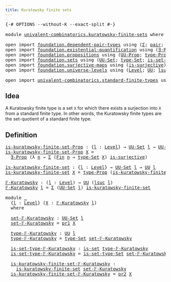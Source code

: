 ```yaml
---
title: Kuratowsky finite sets
---
```


<pre class="Agda"><a id="48" class="Symbol">{-#</a> <a id="52" class="Keyword">OPTIONS</a> <a id="60" class="Pragma">--without-K</a> <a id="72" class="Pragma">--exact-split</a> <a id="86" class="Symbol">#-}</a>

<a id="91" class="Keyword">module</a> <a id="98" href="univalent-combinatorics.kuratowsky-finite-sets.html" class="Module">univalent-combinatorics.kuratowsky-finite-sets</a> <a id="145" class="Keyword">where</a>

<a id="152" class="Keyword">open</a> <a id="157" class="Keyword">import</a> <a id="164" href="foundation.dependent-pair-types.html" class="Module">foundation.dependent-pair-types</a> <a id="196" class="Keyword">using</a> <a id="202" class="Symbol">(</a><a id="203" href="foundation-core.dependent-pair-types.html#502" class="Record">Σ</a><a id="204" class="Symbol">;</a> <a id="206" href="foundation-core.dependent-pair-types.html#575" class="InductiveConstructor">pair</a><a id="210" class="Symbol">;</a> <a id="212" href="foundation-core.dependent-pair-types.html#592" class="Field">pr1</a><a id="215" class="Symbol">;</a> <a id="217" href="foundation-core.dependent-pair-types.html#604" class="Field">pr2</a><a id="220" class="Symbol">)</a>
<a id="222" class="Keyword">open</a> <a id="227" class="Keyword">import</a> <a id="234" href="foundation.existential-quantification.html" class="Module">foundation.existential-quantification</a> <a id="272" class="Keyword">using</a> <a id="278" class="Symbol">(</a><a id="279" href="foundation.existential-quantification.html#1645" class="Function">∃-Prop</a><a id="285" class="Symbol">)</a>
<a id="287" class="Keyword">open</a> <a id="292" class="Keyword">import</a> <a id="299" href="foundation.propositions.html" class="Module">foundation.propositions</a> <a id="323" class="Keyword">using</a> <a id="329" class="Symbol">(</a><a id="330" href="foundation-core.propositions.html#1322" class="Function">UU-Prop</a><a id="337" class="Symbol">;</a> <a id="339" href="foundation-core.propositions.html#1424" class="Function">type-Prop</a><a id="348" class="Symbol">)</a>
<a id="350" class="Keyword">open</a> <a id="355" class="Keyword">import</a> <a id="362" href="foundation.sets.html" class="Module">foundation.sets</a> <a id="378" class="Keyword">using</a> <a id="384" class="Symbol">(</a><a id="385" href="foundation-core.sets.html#1177" class="Function">UU-Set</a><a id="391" class="Symbol">;</a> <a id="393" href="foundation-core.sets.html#1291" class="Function">type-Set</a><a id="401" class="Symbol">;</a> <a id="403" href="foundation-core.sets.html#1342" class="Function">is-set-type-Set</a><a id="418" class="Symbol">;</a> <a id="420" href="foundation-core.sets.html#1099" class="Function">is-set</a><a id="426" class="Symbol">)</a>
<a id="428" class="Keyword">open</a> <a id="433" class="Keyword">import</a> <a id="440" href="foundation.surjective-maps.html" class="Module">foundation.surjective-maps</a> <a id="467" class="Keyword">using</a> <a id="473" class="Symbol">(</a><a id="474" href="foundation.surjective-maps.html#1905" class="Function">is-surjective</a><a id="487" class="Symbol">)</a>
<a id="489" class="Keyword">open</a> <a id="494" class="Keyword">import</a> <a id="501" href="foundation.universe-levels.html" class="Module">foundation.universe-levels</a> <a id="528" class="Keyword">using</a> <a id="534" class="Symbol">(</a><a id="535" href="Agda.Primitive.html#597" class="Postulate">Level</a><a id="540" class="Symbol">;</a> <a id="542" href="foundation-core.universe-levels.html#222" class="Primitive">UU</a><a id="544" class="Symbol">;</a> <a id="546" href="Agda.Primitive.html#780" class="Primitive">lsuc</a><a id="550" class="Symbol">)</a>

<a id="553" class="Keyword">open</a> <a id="558" class="Keyword">import</a> <a id="565" href="univalent-combinatorics.standard-finite-types.html" class="Module">univalent-combinatorics.standard-finite-types</a> <a id="611" class="Keyword">using</a> <a id="617" class="Symbol">(</a><a id="618" href="univalent-combinatorics.standard-finite-types.html#2149" class="Function">Fin</a><a id="621" class="Symbol">)</a>
</pre>
## Idea

A Kuratowsky finite type is a set `X` for which there exists a surjection into `X` from a standard finite type. In other words, the Kuratowsky finite types are the set-quotient of a standard finite type.

## Definition

<pre class="Agda"><a id="is-kuratowsky-finite-set-Prop"></a><a id="865" href="univalent-combinatorics.kuratowsky-finite-sets.html#865" class="Function">is-kuratowsky-finite-set-Prop</a> <a id="895" class="Symbol">:</a> <a id="897" class="Symbol">{</a><a id="898" href="univalent-combinatorics.kuratowsky-finite-sets.html#898" class="Bound">l</a> <a id="900" class="Symbol">:</a> <a id="902" href="Agda.Primitive.html#597" class="Postulate">Level</a><a id="907" class="Symbol">}</a> <a id="909" class="Symbol">→</a> <a id="911" href="foundation-core.sets.html#1177" class="Function">UU-Set</a> <a id="918" href="univalent-combinatorics.kuratowsky-finite-sets.html#898" class="Bound">l</a> <a id="920" class="Symbol">→</a> <a id="922" href="foundation-core.propositions.html#1322" class="Function">UU-Prop</a> <a id="930" href="univalent-combinatorics.kuratowsky-finite-sets.html#898" class="Bound">l</a>
<a id="932" href="univalent-combinatorics.kuratowsky-finite-sets.html#865" class="Function">is-kuratowsky-finite-set-Prop</a> <a id="962" href="univalent-combinatorics.kuratowsky-finite-sets.html#962" class="Bound">X</a> <a id="964" class="Symbol">=</a>
  <a id="968" href="foundation.existential-quantification.html#1645" class="Function">∃-Prop</a> <a id="975" class="Symbol">(λ</a> <a id="978" href="univalent-combinatorics.kuratowsky-finite-sets.html#978" class="Bound">n</a> <a id="980" class="Symbol">→</a> <a id="982" href="foundation-core.dependent-pair-types.html#502" class="Record">Σ</a> <a id="984" class="Symbol">(</a><a id="985" href="univalent-combinatorics.standard-finite-types.html#2149" class="Function">Fin</a> <a id="989" href="univalent-combinatorics.kuratowsky-finite-sets.html#978" class="Bound">n</a> <a id="991" class="Symbol">→</a> <a id="993" href="foundation-core.sets.html#1291" class="Function">type-Set</a> <a id="1002" href="univalent-combinatorics.kuratowsky-finite-sets.html#962" class="Bound">X</a><a id="1003" class="Symbol">)</a> <a id="1005" href="foundation.surjective-maps.html#1905" class="Function">is-surjective</a><a id="1018" class="Symbol">)</a>

<a id="is-kuratowsky-finite-set"></a><a id="1021" href="univalent-combinatorics.kuratowsky-finite-sets.html#1021" class="Function">is-kuratowsky-finite-set</a> <a id="1046" class="Symbol">:</a> <a id="1048" class="Symbol">{</a><a id="1049" href="univalent-combinatorics.kuratowsky-finite-sets.html#1049" class="Bound">l</a> <a id="1051" class="Symbol">:</a> <a id="1053" href="Agda.Primitive.html#597" class="Postulate">Level</a><a id="1058" class="Symbol">}</a> <a id="1060" class="Symbol">→</a> <a id="1062" href="foundation-core.sets.html#1177" class="Function">UU-Set</a> <a id="1069" href="univalent-combinatorics.kuratowsky-finite-sets.html#1049" class="Bound">l</a> <a id="1071" class="Symbol">→</a> <a id="1073" href="foundation-core.universe-levels.html#222" class="Primitive">UU</a> <a id="1076" href="univalent-combinatorics.kuratowsky-finite-sets.html#1049" class="Bound">l</a>
<a id="1078" href="univalent-combinatorics.kuratowsky-finite-sets.html#1021" class="Function">is-kuratowsky-finite-set</a> <a id="1103" href="univalent-combinatorics.kuratowsky-finite-sets.html#1103" class="Bound">X</a> <a id="1105" class="Symbol">=</a> <a id="1107" href="foundation-core.propositions.html#1424" class="Function">type-Prop</a> <a id="1117" class="Symbol">(</a><a id="1118" href="univalent-combinatorics.kuratowsky-finite-sets.html#865" class="Function">is-kuratowsky-finite-set-Prop</a> <a id="1148" href="univalent-combinatorics.kuratowsky-finite-sets.html#1103" class="Bound">X</a><a id="1149" class="Symbol">)</a>

<a id="𝔽-Kuratowsky"></a><a id="1152" href="univalent-combinatorics.kuratowsky-finite-sets.html#1152" class="Function">𝔽-Kuratowsky</a> <a id="1165" class="Symbol">:</a> <a id="1167" class="Symbol">(</a><a id="1168" href="univalent-combinatorics.kuratowsky-finite-sets.html#1168" class="Bound">l</a> <a id="1170" class="Symbol">:</a> <a id="1172" href="Agda.Primitive.html#597" class="Postulate">Level</a><a id="1177" class="Symbol">)</a> <a id="1179" class="Symbol">→</a> <a id="1181" href="foundation-core.universe-levels.html#222" class="Primitive">UU</a> <a id="1184" class="Symbol">(</a><a id="1185" href="Agda.Primitive.html#780" class="Primitive">lsuc</a> <a id="1190" href="univalent-combinatorics.kuratowsky-finite-sets.html#1168" class="Bound">l</a><a id="1191" class="Symbol">)</a>
<a id="1193" href="univalent-combinatorics.kuratowsky-finite-sets.html#1152" class="Function">𝔽-Kuratowsky</a> <a id="1206" href="univalent-combinatorics.kuratowsky-finite-sets.html#1206" class="Bound">l</a> <a id="1208" class="Symbol">=</a> <a id="1210" href="foundation-core.dependent-pair-types.html#502" class="Record">Σ</a> <a id="1212" class="Symbol">(</a><a id="1213" href="foundation-core.sets.html#1177" class="Function">UU-Set</a> <a id="1220" href="univalent-combinatorics.kuratowsky-finite-sets.html#1206" class="Bound">l</a><a id="1221" class="Symbol">)</a> <a id="1223" href="univalent-combinatorics.kuratowsky-finite-sets.html#1021" class="Function">is-kuratowsky-finite-set</a>

<a id="1249" class="Keyword">module</a> <a id="1256" href="univalent-combinatorics.kuratowsky-finite-sets.html#1256" class="Module">_</a>
  <a id="1260" class="Symbol">{</a><a id="1261" href="univalent-combinatorics.kuratowsky-finite-sets.html#1261" class="Bound">l</a> <a id="1263" class="Symbol">:</a> <a id="1265" href="Agda.Primitive.html#597" class="Postulate">Level</a><a id="1270" class="Symbol">}</a> <a id="1272" class="Symbol">(</a><a id="1273" href="univalent-combinatorics.kuratowsky-finite-sets.html#1273" class="Bound">X</a> <a id="1275" class="Symbol">:</a> <a id="1277" href="univalent-combinatorics.kuratowsky-finite-sets.html#1152" class="Function">𝔽-Kuratowsky</a> <a id="1290" href="univalent-combinatorics.kuratowsky-finite-sets.html#1261" class="Bound">l</a><a id="1291" class="Symbol">)</a>
  <a id="1295" class="Keyword">where</a>

  <a id="1304" href="univalent-combinatorics.kuratowsky-finite-sets.html#1304" class="Function">set-𝔽-Kuratowsky</a> <a id="1321" class="Symbol">:</a> <a id="1323" href="foundation-core.sets.html#1177" class="Function">UU-Set</a> <a id="1330" href="univalent-combinatorics.kuratowsky-finite-sets.html#1261" class="Bound">l</a>
  <a id="1334" href="univalent-combinatorics.kuratowsky-finite-sets.html#1304" class="Function">set-𝔽-Kuratowsky</a> <a id="1351" class="Symbol">=</a> <a id="1353" href="foundation-core.dependent-pair-types.html#592" class="Field">pr1</a> <a id="1357" href="univalent-combinatorics.kuratowsky-finite-sets.html#1273" class="Bound">X</a>

  <a id="1362" href="univalent-combinatorics.kuratowsky-finite-sets.html#1362" class="Function">type-𝔽-Kuratowsky</a> <a id="1380" class="Symbol">:</a> <a id="1382" href="foundation-core.universe-levels.html#222" class="Primitive">UU</a> <a id="1385" href="univalent-combinatorics.kuratowsky-finite-sets.html#1261" class="Bound">l</a>
  <a id="1389" href="univalent-combinatorics.kuratowsky-finite-sets.html#1362" class="Function">type-𝔽-Kuratowsky</a> <a id="1407" class="Symbol">=</a> <a id="1409" href="foundation-core.sets.html#1291" class="Function">type-Set</a> <a id="1418" href="univalent-combinatorics.kuratowsky-finite-sets.html#1304" class="Function">set-𝔽-Kuratowsky</a>

  <a id="1438" href="univalent-combinatorics.kuratowsky-finite-sets.html#1438" class="Function">is-set-type-𝔽-Kuratowsky</a> <a id="1463" class="Symbol">:</a> <a id="1465" href="foundation-core.sets.html#1099" class="Function">is-set</a> <a id="1472" href="univalent-combinatorics.kuratowsky-finite-sets.html#1362" class="Function">type-𝔽-Kuratowsky</a>
  <a id="1492" href="univalent-combinatorics.kuratowsky-finite-sets.html#1438" class="Function">is-set-type-𝔽-Kuratowsky</a> <a id="1517" class="Symbol">=</a> <a id="1519" href="foundation-core.sets.html#1342" class="Function">is-set-type-Set</a> <a id="1535" href="univalent-combinatorics.kuratowsky-finite-sets.html#1304" class="Function">set-𝔽-Kuratowsky</a>

  <a id="1555" href="univalent-combinatorics.kuratowsky-finite-sets.html#1555" class="Function">is-kuratowsky-finite-set-𝔽-Kuratowsky</a> <a id="1593" class="Symbol">:</a>
    <a id="1599" href="univalent-combinatorics.kuratowsky-finite-sets.html#1021" class="Function">is-kuratowsky-finite-set</a> <a id="1624" href="univalent-combinatorics.kuratowsky-finite-sets.html#1304" class="Function">set-𝔽-Kuratowsky</a>
  <a id="1643" href="univalent-combinatorics.kuratowsky-finite-sets.html#1555" class="Function">is-kuratowsky-finite-set-𝔽-Kuratowsky</a> <a id="1681" class="Symbol">=</a> <a id="1683" href="foundation-core.dependent-pair-types.html#604" class="Field">pr2</a> <a id="1687" href="univalent-combinatorics.kuratowsky-finite-sets.html#1273" class="Bound">X</a>
</pre>